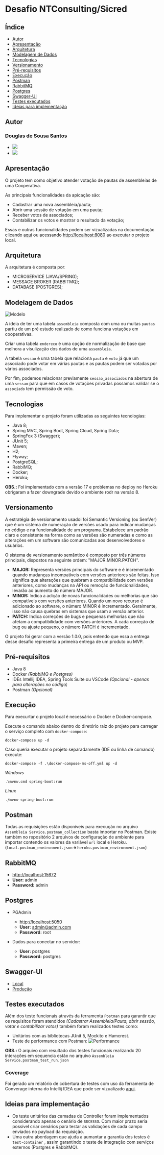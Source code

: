 
# **Desafio NTConsulting/Sicred**

## **Índice**
- [Autor](#autor)
- [Apresentação](#apresentação)
- [Arquitetura](#arquitetura)
- [Modelagem de Dados](#modelagem-de-dados)
- [Tecnologias](#tecnologias)
- [Versionamento](#versionamento)
- [Pré-requisitos](#pré-requisitos)
- [Execução](#execução)
- [Postman](#postman)
- [RabbitMQ](#rabbitmq)
- [Postgres](#postgres)
- [Swagger-UI](#swagger-ui)
- [Testes executados](#testes-executados)
- [Ideias para implementação](#ideias-para-implementação)


**Autor**
--- 
### Douglas de Sousa Santos
- [<img src="https://img.shields.io/badge/Gmail-D14836?style=for-the-badge&logo=gmail&logoColor=white" />](dsousasantos91@gmail.com)
- [<img src="https://img.shields.io/badge/GitHub-100000?style=for-the-badge&logo=github&logoColor=white" />](https://github.com/dsousasantos91)


**Apresentação**
---

O projeto tem como objetivo atender votação de pautas de assembleias de uma Cooperativa.

As principais funcionalidades da apicação são:
- Cadastrar uma nova assembleia/pauta;
- Abrir uma sessão de votação em uma pauta;
- Receber votos de associados;
- Contabilizar os votos e mostrar o resultado da votação;

Essas e outras funcionalidades podem ser vizualizadas na documentação clicando [aqui](https://ms-assembleia-d93b9e66f060.herokuapp.com) ou acessando [http://localhost:8080](http://localhost:8080) ao executar o projeto local.


**Arquitetura**
---
A arquitetura é composta por:

- MICROSERVICE (JAVA/SPRING);
- MESSAGE BROKER (RABBITMQ);
- DATABASE (POSTGRES);

**Modelagem de Dados**
---
![Modelo](diagram_db.png)

A ideia de ter uma tabela `assembleia` composta com uma ou muitas ``pautas`` partiu de um pré estudo realizado de como funciona votações em cooperativas.

Criar uma tabela ``endereco`` é uma opção de normalização de base que melhora a visulização dos dados de uma ``assembleia``.

A tabela ``sessao`` é uma tabela que relaciona ``pauta`` e ``voto`` já que um associado pode votar em várias pautas e as pautas podem ser votadas por vários associados.

Por fim, podemos relacionar previamente ``sessao_associados`` na abertura de uma ``sessao`` para que em casos de votações privadas possamos validar se o ``associado`` tem permissão de voto.

**Tecnologias**
---
Para implementar o projeto foram utilizadas as seguintes tecnologias:

- Java 8;
- Spring MVC, Spring Boot, Spring Cloud, Spring Data;
- SpringFox 3 (Swagger);
- JUnit 5;
- Maven;
- H2;
- Flyway;
- PostgreSQL;
- RabbiMQ;
- Docker;
- Heroku;

**OBS.:** Foi implementado com a versão 17 e problemas no deploy no Heroku obrigaram a fazer downgrade devido o ambiente rodr na versão 8.

**Versionamento**
---
A estratégia de versionamento usadoi foi Semantic Versioning (ou SemVer) que é um sistema de numeração de versões usado para indicar mudanças no código e na funcionalidade de um programa. Estabelece um padrão claro e consistente na forma como as versões são numeradas e como as alterações em um software são comunicadas aos desenvolvedores e usuários.

O sistema de versionamento semântico é composto por três números principais, dispostos na seguinte ordem: "MAJOR.MINOR.PATCH".
- **MAJOR:** Representa versões principais do software e é incrementado quando mudanças incompatíveis com versões anteriores são feitas. Isso significa que alterações que quebram a compatibilidade com versões anteriores, como mudanças na API ou remoção de funcionalidades, levarão ao aumento do número MAJOR.
- **MINOR:** Indica a adição de novas funcionalidades ou melhorias que são compatíveis com versões anteriores. Quando um novo recurso é adicionado ao software, o número MINOR é incrementado. Geralmente, isso não causa quebras em sistemas que usam a versão anterior.
- **PATCH:** Indica correções de bugs e pequenas melhorias que não afetam a compatibilidade com versões anteriores. A cada correção de bug ou ajuste pequeno, o número PATCH é incrementado.

O projeto foi gerar com a versão 1.0.0, pois entendo que essa a entrega desse desafio representa a primeira entrega de um produto ou MVP.

**Pré-requisitos**
---
- Java 8
- Docker *(RabbiMQ e Postgres)*
- IDEs Intellij IDEA, Spring Tools Suite ou VSCode *(Opcional - apenas para alterações no código)*
- Postman *(Opcional)*

**Execução**
---
Para execurtar o projeto local é necessário o Docker e Docker-compose.

Execute o comando abaixo dentro do diretório raiz do projeto para carregar o serviço completo com `docker-compose`:

```
docker-compose up -d
```

Caso queria executar o projeto separadamente (IDE ou linha de comando) execute:

```
docker-compose -f .\docker-compose-ms-off.yml up -d
```

*Windows*
```
.\mvnw.cmd spring-boot:run
```
*Linux*
```
./mvnw spring-boot:run
```

## **Postman**

Todas as requisições estão disponíveis para execução no arquivo ```Assembleia Service.postman_collection``` basta importar no Postman.
Existe também no repositório 2 arquivos de configuração de ambiente para importar contendo os valores da variável ```url``` local e Heroku.
(```local.postman_environment.json``` e ```heroku.postman_environment.json```)

**RabbitMQ**
---
- [http://localhost:15672](http://localhost:15672)
- **User:** admin
- **Password:** admin

**Postgres**
---
- PGAdmin
  - [http://localhost:5050](http://localhost:5050/)
  - **User:** admin@admin.com
  - **Password:** root

- Dados para conectar no servidor:
  - **User:** postgres
  - **Password:** postgres

**Swagger-UI**
---
- [Local](http://localhost:8080/swagger-ui/index.html#/)
- [Produção](https://ms-assembleia-d93b9e66f060.herokuapp.com)

## **Testes executados**

Além dos teste funcionais através da ferramenta `Postman` para garantir que os requisitos foram atendidos *(Cadastrar Assembleia/Pauta, abrir sessão, votar e contabilizar votos)* também foram realizados testes como:
- Unitários com as bibliotecas JUnit 5, Mockito e Hamcrest.
- Teste de performance com Postman:
  ![Performance](test_performance_postman.png)

**OBS.:** O arquivo com resultado dos testes funcionais realizando 20 interações em sequencia estão no arquivo ``Assembleia Service.postman_test_run.json``

### Coverage

Foi gerado um relatório de cobertura de testes com uso da ferramenta de Converage interna do Intellij IDEA que pode ser vizualizado [aqui](http://localhost:63342/ms-assembleia/coverageReport/index.html?_ijt=peion68lu6b6q3l05liqhcq36f&_ij_reload=RELOAD_ON_SAVE).

## **Ideias para implementação**

- Os teste unitários das camadas de Controller foram implementados considerando apenas o cenário de ```SUCESSO```. Com maior prazo seria possível criar cenários para testar as validações de cada campo enviados no payload da requisição.
- Uma outra abordagem que ajuda a aumantar a garantia dos testes é ```test-container``` , assim garantindo o teste de integração com serviços externos (Postgres e RabbitMQ).
